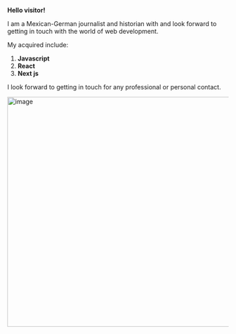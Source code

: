__Hello visitor!__

I am a Mexican-German journalist and historian with  and look forward to getting in touch with the world of web development. 

My  acquired <skills> include:
1. <b>Javascript</b>
2. <b>React</b>
3. <b>Next js</b>
  
  I look forward to getting in touch for any professional or personal contact. 

  <img width="523" alt="image" src="https://user-images.githubusercontent.com/107868311/210771884-24621a7b-a387-41d8-99d3-b9cd2ae2f91c.png">
